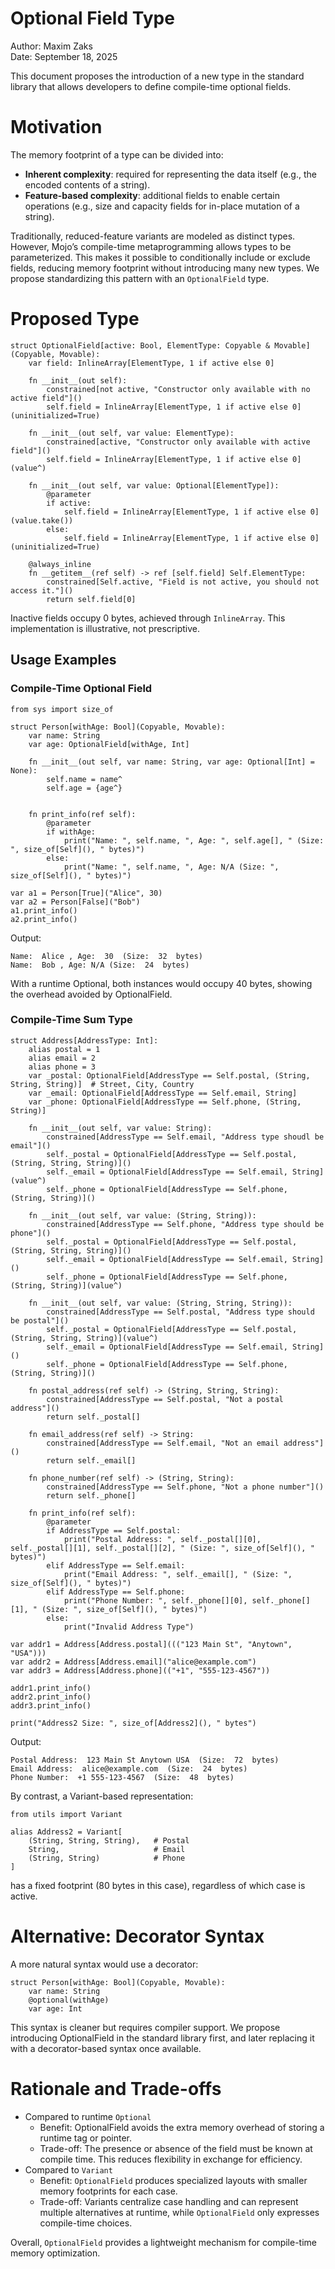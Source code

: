 # Optional Field Type

Author: Maxim Zaks  
Date: September 18, 2025

This document proposes the introduction of a new type in the standard library that allows developers to define compile-time optional fields.

# Motivation

The memory footprint of a type can be divided into:

- **Inherent complexity**: required for representing the data itself (e.g., the encoded contents of a string).  
- **Feature-based complexity**: additional fields to enable certain operations (e.g., size and capacity fields for in-place mutation of a string).

Traditionally, reduced-feature variants are modeled as distinct types. However, Mojo’s compile-time metaprogramming allows types to be parameterized. This makes it possible to conditionally include or exclude fields, reducing memory footprint without introducing many new types. We propose standardizing this pattern with an `OptionalField` type.

# Proposed Type

```mojo
struct OptionalField[active: Bool, ElementType: Copyable & Movable](Copyable, Movable):
    var field: InlineArray[ElementType, 1 if active else 0]

    fn __init__(out self):
        constrained[not active, "Constructor only available with no active field"]()
        self.field = InlineArray[ElementType, 1 if active else 0](uninitialized=True)

    fn __init__(out self, var value: ElementType):
        constrained[active, "Constructor only available with active field"]()
        self.field = InlineArray[ElementType, 1 if active else 0](value^)

    fn __init__(out self, var value: Optional[ElementType]):
        @parameter
        if active:
            self.field = InlineArray[ElementType, 1 if active else 0](value.take())
        else:
            self.field = InlineArray[ElementType, 1 if active else 0](uninitialized=True)

    @always_inline
    fn __getitem__(ref self) -> ref [self.field] Self.ElementType:
        constrained[Self.active, "Field is not active, you should not access it."]()
        return self.field[0]
```

Inactive fields occupy 0 bytes, achieved through `InlineArray`. This implementation is illustrative, not prescriptive.

## Usage Examples

### Compile-Time Optional Field

```mojo
from sys import size_of

struct Person[withAge: Bool](Copyable, Movable):
    var name: String
    var age: OptionalField[withAge, Int]

    fn __init__(out self, var name: String, var age: Optional[Int] = None):
        self.name = name^
        self.age = {age^}


    fn print_info(ref self):
        @parameter
        if withAge:
            print("Name: ", self.name, ", Age: ", self.age[], " (Size: ", size_of[Self](), " bytes)")
        else:
            print("Name: ", self.name, ", Age: N/A (Size: ", size_of[Self](), " bytes)")
```

```mojo
var a1 = Person[True]("Alice", 30)
var a2 = Person[False]("Bob")
a1.print_info()
a2.print_info()
```

Output:

```
Name:  Alice , Age:  30  (Size:  32  bytes)
Name:  Bob , Age: N/A (Size:  24  bytes)
```

With a runtime Optional, both instances would occupy 40 bytes, showing the overhead avoided by OptionalField.

### Compile-Time Sum Type

```mojo
struct Address[AddressType: Int]:
    alias postal = 1
    alias email = 2
    alias phone = 3
    var _postal: OptionalField[AddressType == Self.postal, (String, String, String)]  # Street, City, Country
    var _email: OptionalField[AddressType == Self.email, String]
    var _phone: OptionalField[AddressType == Self.phone, (String, String)]
    
    fn __init__(out self, var value: String):
        constrained[AddressType == Self.email, "Address type shoudl be email"]()
        self._postal = OptionalField[AddressType == Self.postal, (String, String, String)]()
        self._email = OptionalField[AddressType == Self.email, String](value^)
        self._phone = OptionalField[AddressType == Self.phone, (String, String)]()

    fn __init__(out self, var value: (String, String)):
        constrained[AddressType == Self.phone, "Address type should be phone"]()
        self._postal = OptionalField[AddressType == Self.postal, (String, String, String)]()
        self._email = OptionalField[AddressType == Self.email, String]()
        self._phone = OptionalField[AddressType == Self.phone, (String, String)](value^)

    fn __init__(out self, var value: (String, String, String)):
        constrained[AddressType == Self.postal, "Address type should be postal"]()
        self._postal = OptionalField[AddressType == Self.postal, (String, String, String)](value^)
        self._email = OptionalField[AddressType == Self.email, String]()
        self._phone = OptionalField[AddressType == Self.phone, (String, String)]()

    fn postal_address(ref self) -> (String, String, String):
        constrained[AddressType == Self.postal, "Not a postal address"]()
        return self._postal[]

    fn email_address(ref self) -> String:
        constrained[AddressType == Self.email, "Not an email address"]()
        return self._email[]

    fn phone_number(ref self) -> (String, String):
        constrained[AddressType == Self.phone, "Not a phone number"]()
        return self._phone[]
    
    fn print_info(ref self):
        @parameter
        if AddressType == Self.postal:
            print("Postal Address: ", self._postal[][0], self._postal[][1], self._postal[][2], " (Size: ", size_of[Self](), " bytes)")
        elif AddressType == Self.email:
            print("Email Address: ", self._email[], " (Size: ", size_of[Self](), " bytes)")
        elif AddressType == Self.phone:
            print("Phone Number: ", self._phone[][0], self._phone[][1], " (Size: ", size_of[Self](), " bytes)")
        else:
            print("Invalid Address Type")
```

```mojo
var addr1 = Address[Address.postal]((("123 Main St", "Anytown", "USA")))
var addr2 = Address[Address.email]("alice@example.com")
var addr3 = Address[Address.phone](("+1", "555-123-4567"))

addr1.print_info()
addr2.print_info()
addr3.print_info()

print("Address2 Size: ", size_of[Address2](), " bytes")
```

Output:

```
Postal Address:  123 Main St Anytown USA  (Size:  72  bytes)
Email Address:  alice@example.com  (Size:  24  bytes)
Phone Number:  +1 555-123-4567  (Size:  48  bytes)
```

By contrast, a Variant-based representation: 

```mojo
from utils import Variant

alias Address2 = Variant[
    (String, String, String),   # Postal
    String,                     # Email
    (String, String)            # Phone
]
```

has a fixed footprint (80 bytes in this case), regardless of which case is active.

# Alternative: Decorator Syntax

A more natural syntax would use a decorator:

```mojo
struct Person[withAge: Bool](Copyable, Movable):
    var name: String
    @optional(withAge)
    var age: Int
```

This syntax is cleaner but requires compiler support. We propose introducing OptionalField in the standard library first, and later replacing it with a decorator-based syntax once available.

# Rationale and Trade-offs

-	Compared to runtime `Optional`
	-	Benefit: OptionalField avoids the extra memory overhead of storing a runtime tag or pointer.
	-	Trade-off: The presence or absence of the field must be known at compile time. This reduces flexibility in exchange for efficiency.
-	Compared to `Variant`
	-   Benefit: `OptionalField` produces specialized layouts with smaller memory footprints for each case.
	-	Trade-off: Variants centralize case handling and can represent multiple alternatives at runtime, while `OptionalField` only expresses compile-time choices.

Overall, `OptionalField` provides a lightweight mechanism for compile-time memory optimization.
